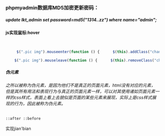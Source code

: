 ### phpmyadmin数据库MD5加密更新密码：

##### update lkt_admin set password=md5("1314..zz") where name="admin";





#### js实现鼠标:hover

```javascript


​     $(".pic img").mouseenter(function () {      $(this).addClass("change");    });    

​    $(".pic img").mouseleave(function () {      $(this).removeClass("change");    });   
```



##### 伪元素

###### 之所以被称为伪元素，是因为他们不是真正的页面元素，html没有对应的元素，但是其所有用法和表现行为与真正的页面元素一样，可以对其使用诸如页面元素一样的css样式，表面上看上去貌似是页面的某些元素来展现，实际上是css样式展现的行为，因此被称为伪元素。

```html
::after ::before
```

实现jian'bian



